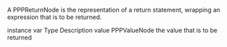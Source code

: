 A PPPReturnNode is the representation of a return statement, wrapping an expression that is to be returned.

instance var 	Type 			Description
value 			PPPValueNode	the value that is to be returned